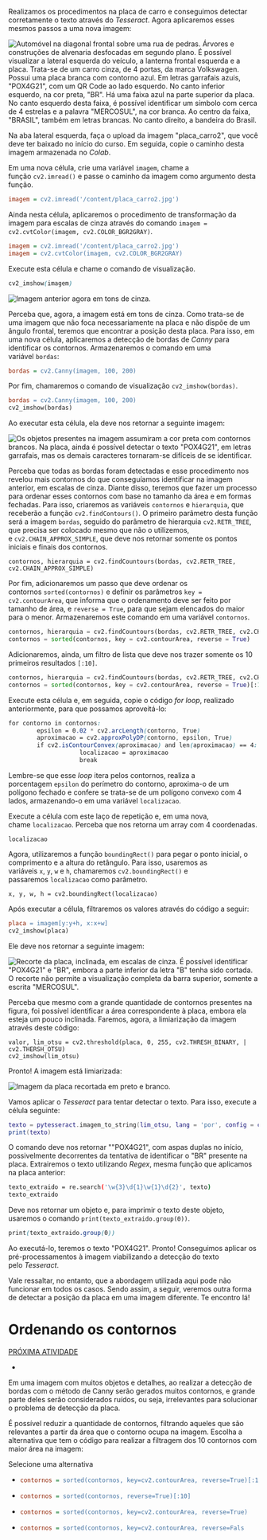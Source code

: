 Realizamos os procedimentos na placa de carro e conseguimos detectar corretamente o texto através do _Tesseract_. Agora aplicaremos esses mesmos passos a uma nova imagem:

![Automóvel na diagonal frontal sobre uma rua de pedras. Árvores e construções de alvenaria desfocadas em segundo plano.  É possível visualizar a lateral esquerda do veículo, a lanterna frontal esquerda e a placa. Trata-se de um carro cinza, de 4 portas, da marca *Volkswagen*. Possui uma placa branca com contorno azul. Em letras garrafais azuis, "POX4G21", com um *QR Code* ao lado esquerdo. No canto inferior esquerdo, na cor preta, "BR". Há uma faixa azul na parte superior da placa. No canto esquerdo desta faixa, é possível identificar um símbolo com cerca de 4 estrelas e a palavra "MERCOSUL", na cor branca. Ao centro da faixa, "BRASIL", também em letras brancas. No canto direito, a bandeira do Brasil.](https://cdn1.gnarususercontent.com.br/1/1310269/5fc39905-8ea6-4f00-8537-05acf3397937.jpg)

Na aba lateral esquerda, faça o upload da imagem "placa_carro2", que você deve ter baixado no início do curso. Em seguida, copie o caminho desta imagem armazenada no _Colab_.

Em uma nova célula, crie uma variável `imagem`, chame a função `cv2.imread()` e passe o caminho da imagem como argumento desta função.

```ini
imagem = cv2.imread('/content/placa_carro2.jpg')
```

Ainda nesta célula, aplicaremos o procedimento de transformação da imagem para escalas de cinza através do comando `imagem = cv2.cvtColor(imagem, cv2.COLOR_BGR2GRAY)`.

```ini
imagem = cv2.imread('/content/placa_carro2.jpg')
imagem = cv2.cvtColor(imagem, cv2.COLOR_BGR2GRAY)
```

Execute esta célula e chame o comando de visualização.

```scss
cv2_imshow(imagem)
```

![Imagem anterior agora em tons de cinza.](https://cdn1.gnarususercontent.com.br/1/1310269/76c2b65c-39fe-4cd7-a571-17c08a7efb8c.png)

Perceba que, agora, a imagem está em tons de cinza. Como trata-se de uma imagem que não foca necessariamente na placa e não dispõe de um ângulo frontal, teremos que encontrar a posição desta placa. Para isso, em uma nova célula, aplicaremos a detecção de bordas de _Canny_ para identificar os contornos. Armazenaremos o comando em uma variável `bordas`:

```ini
bordas = cv2.Canny(imagem, 100, 200)
```

Por fim, chamaremos o comando de visualização `cv2_imshow(bordas)`.

```makefile
bordas = cv2.Canny(imagem, 100, 200)
cv2_imshow(bordas)
```

Ao executar esta célula, ela deve nos retornar a seguinte imagem:

![Os objetos presentes na imagem assumiram a cor preta com contornos brancos. Na placa, ainda é possível detectar o texto "POX4G21", em letras garrafais, mas os demais caracteres tornaram-se difíceis de se identificar.](https://cdn1.gnarususercontent.com.br/1/1310269/d2ecb228-e09b-493e-8ead-79bbe7cef1d2.png)

Perceba que todas as bordas foram detectadas e esse procedimento nos revelou mais contornos do que conseguíamos identificar na imagem anterior, em escalas de cinza. Diante disso, teremos que fazer um processo para ordenar esses contornos com base no tamanho da área e em formas fechadas. Para isso, criaremos as variáveis `contornos` e `hierarquia`, que receberão a função `cv2.findContours()`. O primeiro parâmetro desta função será a imagem `bordas`, seguido do parâmetro de hierarquia `cv2.RETR_TREE`, que precisa ser colocado mesmo que não o utilizemos, e `cv2.CHAIN_APPROX_SIMPLE`, que deve nos retornar somente os pontos iniciais e finais dos contornos.

```undefined
contornos, hierarquia = cv2.findCountours(bordas, cv2.RETR_TREE, cv2.CHAIN_APPROX_SIMPLE)
```

Por fim, adicionaremos um passo que deve ordenar os contornos `sorted(contornos)` e definir os parâmetros `key = cv2.contourArea`, que informa que o ordenamento deve ser feito por tamanho de área, e `reverse = True`, para que sejam elencados do maior para o menor. Armazenaremos este comando em uma variável `contornos`.

```python
contornos, hierarquia = cv2.findCountours(bordas, cv2.RETR_TREE, cv2.CHAIN_APPROX_SIMPLE)
contornos = sorted(contornos, key = cv2.contourArea, reverse = True)
```

Adicionaremos, ainda, um filtro de lista que deve nos trazer somente os 10 primeiros resultados `[:10]`.

```python
contornos, hierarquia = cv2.findCountours(bordas, cv2.RETR_TREE, cv2.CHAIN_APPROX_SIMPLE)
contornos = sorted(contornos, key = cv2.contourArea, reverse = True)[:10]
```

Execute esta célula e, em seguida, copie o código _for loop_, realizado anteriormente, para que possamos aproveitá-lo:

```css
for contorno in contornos:
        epsilon = 0.02 * cv2.arcLength(contorno, True)
        aproximacao = cv2.approxPolyDP(contorno, epsilon, True)
        if cv2.isContourConvex(aproximacao) and len(aproximacao) == 4:
                    localizacao = aproximacao
                    break
```

Lembre-se que esse _loop_ itera pelos contornos, realiza a porcentagem `epsilon` do perímetro do contorno, aproxima-o de um polígono fechado e confere se trata-se de um polígono convexo com 4 lados, armazenando-o em uma variável `localizacao`.

Execute a célula com este laço de repetição e, em uma nova, chame `localizacao`. Perceba que nos retorna um array com 4 coordenadas.

```undefined
localizacao
```

Agora, utilizaremos a função `boundingRect()` para pegar o ponto inicial, o comprimento e a altura do retângulo. Para isso, usaremos as variáveis `x`, `y`, `w` e `h`, chamaremos `cv2.boundingRect()` e passaremos `localizacao` como parâmetro.

```undefined
x, y, w, h = cv2.boundingRect(localizacao)
```

Após executar a célula, filtraremos os valores através do código a seguir:

```makefile
placa = imagem[y:y+h, x:x+w]
cv2_imshow(placa)
```

Ele deve nos retornar a seguinte imagem:

![Recorte da placa, inclinada, em escalas de cinza. É possível identificar "POX4G21" e "BR", embora a parte inferior da letra "B" tenha sido cortada. O recorte não permite a visualização completa da barra superior, somente a escrita "MERCOSUL".](https://cdn1.gnarususercontent.com.br/1/1310269/48f65c5c-551f-4560-9442-822bd1461fb1.png)

Perceba que mesmo com a grande quantidade de contornos presentes na figura, foi possível identificar a área correspondente à placa, embora ela esteja um pouco inclinada. Faremos, agora, a limiarização da imagem através deste código:

```undefined
valor, lim_otsu = cv2.threshold(placa, 0, 255, cv2.THRESH_BINARY, | cv2.THERSH_OTSU)
cv2_imshow(lim_otsu)
```

Pronto! A imagem está limiarizada:

![Imagem da placa recortada em preto e branco.](https://cdn1.gnarususercontent.com.br/1/1310269/60404955-a707-4e8b-b6e2-6194cac303e1.png)

Vamos aplicar o _Tesseract_ para tentar detectar o texto. Para isso, execute a célula seguinte:

```lua
texto = pytesseract.imagem_to_string(lim_otsu, lang = 'por', config = config_tesseract)
print(texto)
```

O comando deve nos retornar ""POX4G21", com aspas duplas no início, possivelmente decorrentes da tentativa de identificar o "BR" presente na placa. Extrairemos o texto utilizando _Regex_, mesma função que aplicamos na placa anterior:

```bash
texto_extraido = re.search('\w{3}\d{1}\w{1}\d{2}', texto)
texto_extraido
```

Deve nos retornar um objeto e, para imprimir o texto deste objeto, usaremos o comando `print(texto_extraido.group(0))`.

```scss
print(texto_extraido.group(0))
```

Ao executá-lo, teremos o texto "POX4G21". Pronto! Conseguimos aplicar os pré-processamentos à imagem viabilizando a detecção do texto pelo _Tesseract_.

Vale ressaltar, no entanto, que a abordagem utilizada aqui pode não funcionar em todos os casos. Sendo assim, a seguir, veremos outra forma de detectar a posição da placa em uma imagem diferente. Te encontro lá!

# Ordenando os contornos

[PRÓXIMA ATIVIDADE](https://cursos.alura.com.br/course/visao-computacional-deteccao-texto-placas-carro/task/113527/next)

-   [](https://cursos.alura.com.br/suggestions/new/visao-computacional-deteccao-texto-placas-carro/113527/question)

Em uma imagem com muitos objetos e detalhes, ao realizar a detecção de bordas com o método de Canny serão gerados muitos contornos, e grande parte deles serão considerados ruídos, ou seja, irrelevantes para solucionar o problema de detecção da placa.

É possível reduzir a quantidade de contornos, filtrando aqueles que são relevantes a partir da área que o contorno ocupa na imagem. Escolha a alternativa que tem o código para realizar a filtragem dos 10 contornos com maior área na imagem:

Selecione uma alternativa

-   ```ini
    contornos = sorted(contornos, key=cv2.contourArea, reverse=True)[:10]
    ```
    
-   ```ini
    contornos = sorted(contornos, reverse=True)[:10]
    ```
    
-   ```ini
    contornos = sorted(contornos, key=cv2.contourArea, reverse=True)
    ```
    
-   ```ini
    contornos = sorted(contornos, key=cv2.contourArea, reverse=Fals
    ```